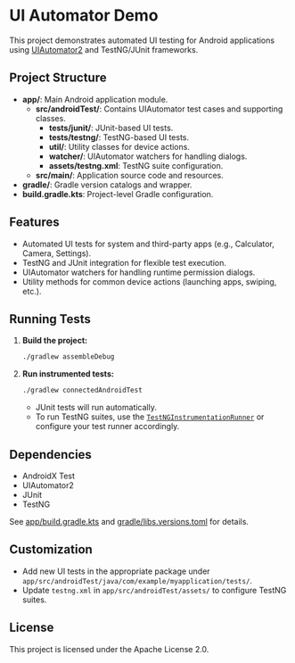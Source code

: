 # UI Automator Demo

This project demonstrates automated UI testing for Android applications using [UIAutomator2](https://developer.android.com/training/testing/other-components/ui-automator) and TestNG/JUnit frameworks.

## Project Structure

- **app/**: Main Android application module.
  - **src/androidTest/**: Contains UIAutomator test cases and supporting classes.
    - **tests/junit/**: JUnit-based UI tests.
    - **tests/testng/**: TestNG-based UI tests.
    - **util/**: Utility classes for device actions.
    - **watcher/**: UIAutomator watchers for handling dialogs.
    - **assets/testng.xml**: TestNG suite configuration.
  - **src/main/**: Application source code and resources.
- **gradle/**: Gradle version catalogs and wrapper.
- **build.gradle.kts**: Project-level Gradle configuration.

## Features

- Automated UI tests for system and third-party apps (e.g., Calculator, Camera, Settings).
- TestNG and JUnit integration for flexible test execution.
- UIAutomator watchers for handling runtime permission dialogs.
- Utility methods for common device actions (launching apps, swiping, etc.).

## Running Tests

1. **Build the project:**
   ```sh
   ./gradlew assembleDebug
   ```

2. **Run instrumented tests:**
   ```sh
   ./gradlew connectedAndroidTest
   ```

   - JUnit tests will run automatically.
   - To run TestNG suites, use the [`TestNGInstrumentationRunner`](app/src/androidTest/java/com/example/myapplication/tests/testng/TestNGInstrumentationRunner.java) or configure your test runner accordingly.

## Dependencies

- AndroidX Test
- UIAutomator2
- JUnit
- TestNG

See [app/build.gradle.kts](app/build.gradle.kts) and [gradle/libs.versions.toml](gradle/libs.versions.toml) for details.

## Customization

- Add new UI tests in the appropriate package under `app/src/androidTest/java/com/example/myapplication/tests/`.
- Update `testng.xml` in `app/src/androidTest/assets/` to configure TestNG suites.

## License

This project is licensed under the Apache License 2.0.